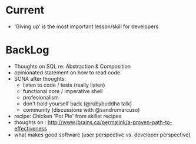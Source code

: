 # Current #
- 'Giving up' is the most important lesson/skill for developers

# BackLog #
- Thoughts on SQL re: Abstraction & Composition
- opinionated statement on how to read code
- SCNA after thoughts: 
    - listen to code / tests (really listen)
    - functional core / imperative shell
    - profesionalism
    - don't hold yourself back (@rubybuddha talk)
    - community (discussions with @sandromarcuso)
- recipe: Chicken 'Pot Pie' from skillet recipes
- thoughts on : http://www.jbrains.ca/permalink/a-proven-path-to-effectiveness
- what makes good software (user perspective vs. developer perspective)

